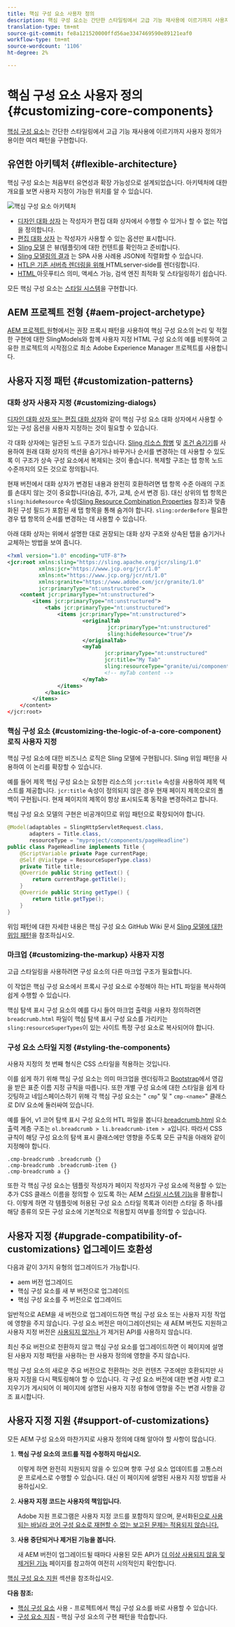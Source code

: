 ```yaml
---
title: 핵심 구성 요소 사용자 정의
description: 핵심 구성 요소는 간단한 스타일링에서 고급 기능 재사용에 이르기까지 사용자 정의가 용이한 여러 패턴을 구현합니다.
translation-type: tm+mt
source-git-commit: fe8a121520000ffd56ae3347469590e89121eaf0
workflow-type: tm+mt
source-wordcount: '1106'
ht-degree: 2%

---
```



# 핵심 구성 요소 사용자 정의{#customizing-core-components}

[핵심 구성 요소](overview.md)는 간단한 스타일링에서 고급 기능 재사용에 이르기까지 사용자 정의가 용이한 여러 패턴을 구현합니다.

## 유연한 아키텍처 {#flexible-architecture}

핵심 구성 요소는 처음부터 유연성과 확장 가능성으로 설계되었습니다. 아키텍처에 대한 개요를 보면 사용자 지정이 가능한 위치를 알 수 있습니다.

![핵심 구성 요소 아키텍처](/help/assets/screen_shot_2018-12-07at093742.png)

* [디자인 대화 상자](/help/get-started/authoring.md#edit-and-design-dialogs) 는 작성자가 편집 대화 상자에서 수행할 수 있거나 할 수 없는 작업을 정의합니다.
* [편집 대화 상자](/help/get-started/authoring.md#edit-and-design-dialogs) 는 작성자가 사용할 수 있는 옵션만 표시합니다.
* [Sling 모델](#customizing-the-logic-of-a-core-component) 은 뷰(템플릿)에 대한 컨텐트를 확인하고 준비합니다.
* [Sling 모델링의 결과](#customizing-the-logic-of-a-core-component) 는 SPA 사용 사례용 JSON에 직렬화할 수 있습니다.
* [HTL은 기존 서버측 렌더링을 위해 ](#customizing-the-markup) HTMLserver-side를 렌더링합니다.
* [HTML ](#customizing-the-markup) 아웃푸티스 의미, 액세스 가능, 검색 엔진 최적화 및 스타일링하기 쉽습니다.

모든 핵심 구성 요소는 [스타일 시스템](#styling-the-components)을 구현합니다.

## AEM 프로젝트 전형 {#aem-project-archetype}

[AEM 프로젝트 ](/help/developing/archetype/overview.md) 원형에서는 권장 프록시 패턴을 사용하여 핵심 구성 요소의 논리 및 적절한 구현에 대한 SlingModels와 함께 사용자 지정 HTML 구성 요소의 예를 비롯하여 고유한 프로젝트의 시작점으로 최소 Adobe Experience Manager 프로젝트를 사용합니다.

## 사용자 지정 패턴 {#customization-patterns}

### 대화 상자 사용자 지정 {#customizing-dialogs}

[디자인 대화 상자 또는 편집 대화 상자](/help/get-started/authoring.md)와 같이 핵심 구성 요소 대화 상자에서 사용할 수 있는 구성 옵션을 사용자 지정하는 것이 필요할 수 있습니다.

각 대화 상자에는 일관된 노드 구조가 있습니다. [Sling 리소스 합병](https://helpx.adobe.com/experience-manager/6-4/sites/developing/using/sling-resource-merger.html) 및 [조건 숨기기](https://helpx.adobe.com/experience-manager/6-5/sites/developing/using/hide-conditions.html)를 사용하여 원래 대화 상자의 섹션을 숨기거나 바꾸거나 순서를 변경하는 데 사용할 수 있도록 이 구조가 상속 구성 요소에서 복제되는 것이 좋습니다. 복제할 구조는 탭 항목 노드 수준까지의 모든 것으로 정의됩니다.

현재 버전에서 대화 상자가 변경된 내용과 완전히 호환하려면 탭 항목 수준 아래의 구조를 손대지 않는 것이 중요합니다(숨김, 추가, 교체, 순서 변경 등). 대신 상위의 탭 항목은 `sling:hideResource` 속성([Sling Resource Combination Properties](https://helpx.adobe.com/experience-manager/6-5/sites/developing/using/sling-resource-merger.html) 참조)과 맞춤화된 구성 필드가 포함된 새 탭 항목을 통해 숨겨야 합니다. `sling:orderBefore` 필요한 경우 탭 항목의 순서를 변경하는 데 사용할 수 있습니다.

아래 대화 상자는 위에서 설명한 대로 권장되는 대화 상자 구조와 상속된 탭을 숨기거나 교체하는 방법을 보여 줍니다.

```xml
<?xml version="1.0" encoding="UTF-8"?>
<jcr:root xmlns:sling="https://sling.apache.org/jcr/sling/1.0"
          xmlns:jcr="https://www.jcp.org/jcr/1.0"
          xmlns:nt="https://www.jcp.org/jcr/nt/1.0"
          xmlns:granite="https://www.adobe.com/jcr/granite/1.0"
          jcr:primaryType="nt:unstructured">
    <content jcr:primaryType="nt:unstructured">
        <items jcr:primaryType="nt:unstructured">
            <tabs jcr:primaryType="nt:unstructured">
                <items jcr:primaryType="nt:unstructured">
                        <originalTab
                                jcr:primaryType="nt:unstructured"
                                sling:hideResource="true"/>
                        </originalTab>
                        <myTab
                               jcr:primaryType="nt:unstructured"
                               jcr:title="My Tab"
                               sling:resourceType="granite/ui/components/coral/foundation/container"/>
                               <!-- myTab content -->
                        </myTab>
                </items>
            </basic>
        </items>
    </content>
</jcr:root>
```

### 핵심 구성 요소 {#customizing-the-logic-of-a-core-component} 로직 사용자 지정

핵심 구성 요소에 대한 비즈니스 로직은 Sling 모델에 구현됩니다. Sling 위임 패턴을 사용하여 이 논리를 확장할 수 있습니다.

예를 들어 제목 핵심 구성 요소는 요청한 리소스의 `jcr:title` 속성을 사용하여 제목 텍스트를 제공합니다. `jcr:title` 속성이 정의되지 않은 경우 현재 페이지 제목으로의 폴백이 구현됩니다. 현재 페이지의 제목이 항상 표시되도록 동작을 변경하려고 합니다.

핵심 구성 요소 모델의 구현은 비공개이므로 위임 패턴으로 확장되어야 합니다.

```java
@Model(adaptables = SlingHttpServletRequest.class,
       adapters = Title.class,
       resourceType = "myproject/components/pageHeadline")
public class PageHeadline implements Title {
    @ScriptVariable private Page currentPage;
    @Self @Via(type = ResourceSuperType.class)
    private Title title;
    @Override public String getText() {
        return currentPage.getTitle();
    }
    @Override public String getType() {
        return title.getType();
    }
}
```

위임 패턴에 대한 자세한 내용은 핵심 구성 요소 GitHub Wiki 문서 [Sling 모델에 대한 위임 패턴](https://github.com/adobe/aem-core-wcm-components/wiki/Delegation-Pattern-for-Sling-Models)을 참조하십시오.

### 마크업 {#customizing-the-markup} 사용자 지정

고급 스타일링을 사용하려면 구성 요소의 다른 마크업 구조가 필요합니다.

이 작업은 핵심 구성 요소에서 프록시 구성 요소로 수정해야 하는 HTL 파일을 복사하여 쉽게 수행할 수 있습니다.

핵심 탐색 표시 구성 요소의 예를 다시 들어 마크업 출력을 사용자 정의하려면 `breadcrumb.html` 파일이 핵심 탐색 표시 구성 요소를 가리키는 `sling:resourceSuperTypes`이 있는 사이트 특정 구성 요소로 복사되어야 합니다.

### 구성 요소 스타일 지정 {#styling-the-components}

사용자 지정의 첫 번째 형식은 CSS 스타일을 적용하는 것입니다.

이를 쉽게 하기 위해 핵심 구성 요소는 의미 마크업을 렌더링하고 [Bootstrap](https://getbootstrap.com/)에서 영감을 받은 표준 이름 지정 규칙을 따릅니다. 또한 개별 구성 요소에 대한 스타일을 쉽게 타깃팅하고 네임스페이스하기 위해 각 핵심 구성 요소는 &quot; `cmp`&quot; 및 &quot; `cmp-<name>`&quot; 클래스로 DIV 요소에 둘러싸여 있습니다.

예를 들어, v1 코어 탐색 표시 구성 요소의 HTL 파일을 봅니다.[breadcrumb.html](https://github.com/adobe/aem-core-wcm-components/blob/master/content/src/content/jcr_root/apps/core/wcm/components/breadcrumb/v2/breadcrumb/breadcrumb.html) 요소 출력 계층 구조는 `ol.breadcrumb > li.breadcrumb-item > a`입니다. 따라서 CSS 규칙이 해당 구성 요소의 탐색 표시 클래스에만 영향을 주도록 모든 규칙을 아래와 같이 지정해야 합니다.

```shell
.cmp-breadcrumb .breadcrumb {}  
.cmp-breadcrumb .breadcrumb-item {}  
.cmp-breadcrumb a {}
```

또한 각 핵심 구성 요소는 템플릿 작성자가 페이지 작성자가 구성 요소에 적용할 수 있는 추가 CSS 클래스 이름을 정의할 수 있도록 하는 AEM [스타일 시스템 기능](https://docs.adobe.com/content/help/en/experience-manager-cloud-service/sites/authoring/features/style-system.html)을 활용합니다. 이렇게 하면 각 템플릿에 허용된 구성 요소 스타일 목록과 이러한 스타일 중 하나를 해당 종류의 모든 구성 요소에 기본적으로 적용할지 여부를 정의할 수 있습니다.

## 사용자 지정 {#upgrade-compatibility-of-customizations} 업그레이드 호환성

다음과 같이 3가지 유형의 업그레이드가 가능합니다.

* aem 버전 업그레이드
* 핵심 구성 요소를 새 부 버전으로 업그레이드
* 핵심 구성 요소를 주 버전으로 업그레이드

일반적으로 AEM을 새 버전으로 업그레이드하면 핵심 구성 요소 또는 사용자 지정 작업에 영향을 주지 않습니다. 구성 요소 버전은 마이그레이션되는 새 AEM 버전도 지원하고 사용자 지정 버전은 [사용되지 않거나 ](https://docs.adobe.com/content/help/ko-KR/experience-manager-cloud-service/release-notes/deprecated-removed-features.html)가 제거된 API를 사용하지 않습니다.

최신 주요 버전으로 전환하지 않고 핵심 구성 요소를 업그레이드하면 이 페이지에 설명된 사용자 지정 패턴을 사용하는 한 사용자 정의에 영향을 주지 않습니다.

핵심 구성 요소의 새로운 주요 버전으로 전환하는 것은 컨텐츠 구조에만 호환되지만 사용자 지정을 다시 팩토링해야 할 수 있습니다. 각 구성 요소 버전에 대한 변경 사항 로그 지우기가 게시되어 이 페이지에 설명된 사용자 지정 유형에 영향을 주는 변경 사항을 강조 표시합니다.

## 사용자 지정 지원 {#support-of-customizations}

모든 AEM 구성 요소와 마찬가지로 사용자 정의에 대해 알아야 할 사항이 많습니다.

1. **핵심 구성 요소의 코드를 직접 수정하지 마십시오.**

   이렇게 하면 완전히 지원되지 않을 수 있으며 향후 구성 요소 업데이트를 고통스러운 프로세스로 수행할 수 있습니다. 대신 이 페이지에 설명된 사용자 지정 방법을 사용하십시오.

1. **사용자 지정 코드는 사용자의 책임입니다.**

   Adobe 지원 프로그램은 사용자 지정 코드를 포함하지 않으며, 문서화된[으로 사용되는 바닐라 코어 구성 요소로 재현할 수 없는 보고된 문제는 적용되지 않습니다.](/help/get-started/using.md)

1. **사용 중단되거나 제거된 기능을 봅니다.**

   새 AEM 버전이 업그레이드될 때마다 사용된 모든 API가 [더 이상 사용되지 않음 및 제거된 기능](https://docs.adobe.com/content/help/en/experience-manager-cloud-service/release-notes/deprecated-removed-features.html) 페이지를 참고하여 여전히 시의적인지 확인합니다.

[핵심 구성 요소 지원](overview.md#core-component-support) 섹션을 참조하십시오.

**다음 참조:**

* [핵심 구성 요소](/help/get-started/using.md)  사용 - 프로젝트에서 핵심 구성 요소를 바로 사용할 수 있습니다.
* [구성 요소 지침](guidelines.md)  - 핵심 구성 요소의 구현 패턴을 학습합니다.
